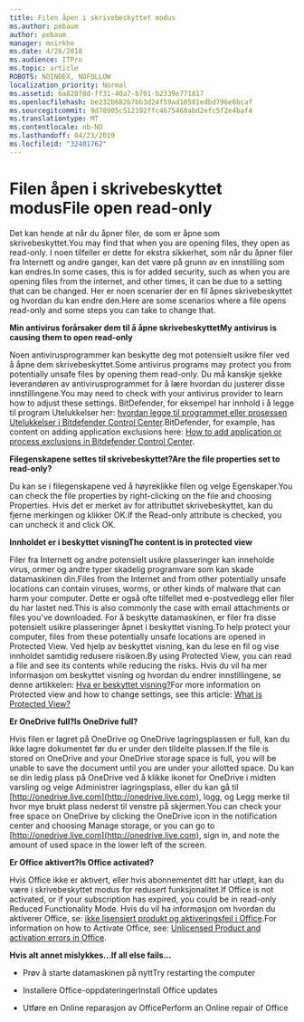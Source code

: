 ```yaml
---
title: Filen åpen i skrivebeskyttet modus
ms.author: pebaum
author: pebaum
manager: mnirkhe
ms.date: 4/26/2018
ms.audience: ITPro
ms.topic: article
ROBOTS: NOINDEX, NOFOLLOW
localization_priority: Normal
ms.assetid: 6a828f8d-ff31-40a7-b701-b2339e771817
ms.openlocfilehash: be232b682b7bb3d24f59ad10501edbd796e6bcaf
ms.sourcegitcommit: 9d78905c512192ffc4675468abd2efc5f2e4baf4
ms.translationtype: MT
ms.contentlocale: nb-NO
ms.lasthandoff: 04/23/2019
ms.locfileid: "32401762"
---
```

# <a name="file-open-read-only"></a><span data-ttu-id="35d76-102">Filen åpen i skrivebeskyttet modus</span><span class="sxs-lookup"><span data-stu-id="35d76-102">File open read-only</span></span>

<span data-ttu-id="35d76-103">Det kan hende at når du åpner filer, de som er åpne som skrivebeskyttet.</span><span class="sxs-lookup"><span data-stu-id="35d76-103">You may find that when you are opening files, they open as read-only.</span></span> <span data-ttu-id="35d76-104">I noen tilfeller er dette for ekstra sikkerhet, som når du åpner filer fra Internett og andre ganger, kan det være på grunn av en innstilling som kan endres.</span><span class="sxs-lookup"><span data-stu-id="35d76-104">In some cases, this is for added security, such as when you are opening files from the internet, and other times, it can be due to a setting that can be changed.</span></span> <span data-ttu-id="35d76-105">Her er noen scenarier der en fil åpnes skrivebeskyttet og hvordan du kan endre den.</span><span class="sxs-lookup"><span data-stu-id="35d76-105">Here are some scenarios where a file opens read-only and some steps you can take to change that.</span></span>
  
 <span data-ttu-id="35d76-106">**Min antivirus forårsaker dem til å åpne skrivebeskyttet**</span><span class="sxs-lookup"><span data-stu-id="35d76-106">**My antivirus is causing them to open read-only**</span></span>
  
<span data-ttu-id="35d76-107">Noen antivirusprogrammer kan beskytte deg mot potensielt usikre filer ved å åpne dem skrivebeskyttet.</span><span class="sxs-lookup"><span data-stu-id="35d76-107">Some antivirus programs may protect you from potentially unsafe files by opening them read-only.</span></span> <span data-ttu-id="35d76-108">Du må kanskje sjekke leverandøren av antivirusprogrammet for å lære hvordan du justerer disse innstillingene.</span><span class="sxs-lookup"><span data-stu-id="35d76-108">You may need to check with your antivirus provider to learn how to adjust these settings.</span></span> <span data-ttu-id="35d76-109">BitDefender, for eksempel har innhold i å legge til program Utelukkelser her: [hvordan legge til programmet eller prosessen Utelukkelser i Bitdefender Control Center](https://www.bitdefender.com/support/how-to-add-application-or-process-exclusions-in-bitdefender-control-center-1119.mdl).</span><span class="sxs-lookup"><span data-stu-id="35d76-109">BitDefender, for example, has content on adding application exclusions here: [How to add application or process exclusions in Bitdefender Control Center](https://www.bitdefender.com/support/how-to-add-application-or-process-exclusions-in-bitdefender-control-center-1119.mdl).</span></span>
  
 <span data-ttu-id="35d76-110">**Filegenskapene settes til skrivebeskyttet?**</span><span class="sxs-lookup"><span data-stu-id="35d76-110">**Are the file properties set to read-only?**</span></span>
  
<span data-ttu-id="35d76-111">Du kan se i filegenskapene ved å høyreklikke filen og velge Egenskaper.</span><span class="sxs-lookup"><span data-stu-id="35d76-111">You can check the file properties by right-clicking on the file and choosing Properties.</span></span> <span data-ttu-id="35d76-112">Hvis det er merket av for attributtet skrivebeskyttet, kan du fjerne merkingen og klikker OK.</span><span class="sxs-lookup"><span data-stu-id="35d76-112">If the Read-only attribute is checked, you can uncheck it and click OK.</span></span>
  
 <span data-ttu-id="35d76-113">**Innholdet er i beskyttet visning**</span><span class="sxs-lookup"><span data-stu-id="35d76-113">**The content is in protected view**</span></span>
  
<span data-ttu-id="35d76-114">Filer fra Internett og andre potensielt usikre plasseringer kan inneholde virus, ormer og andre typer skadelig programvare som kan skade datamaskinen din.</span><span class="sxs-lookup"><span data-stu-id="35d76-114">Files from the Internet and from other potentially unsafe locations can contain viruses, worms, or other kinds of malware that can harm your computer.</span></span> <span data-ttu-id="35d76-115">Dette er også ofte tilfellet med e-postvedlegg eller filer du har lastet ned.</span><span class="sxs-lookup"><span data-stu-id="35d76-115">This is also commonly the case with email attachments or files you've downloaded.</span></span> <span data-ttu-id="35d76-116">For å beskytte datamaskinen, er filer fra disse potensielt usikre plasseringer åpnet i beskyttet visning.</span><span class="sxs-lookup"><span data-stu-id="35d76-116">To help protect your computer, files from these potentially unsafe locations are opened in Protected View.</span></span> <span data-ttu-id="35d76-117">Ved hjelp av beskyttet visning, kan du lese en fil og vise innholdet samtidig redusere risikoen.</span><span class="sxs-lookup"><span data-stu-id="35d76-117">By using Protected View, you can read a file and see its contents while reducing the risks.</span></span> <span data-ttu-id="35d76-118">Hvis du vil ha mer informasjon om beskyttet visning og hvordan du endrer innstillingene, se denne artikkelen: [Hva er beskyttet visning?](https://support.office.com/article/d6f09ac7-e6b9-4495-8e43-2bbcdbcb6653)</span><span class="sxs-lookup"><span data-stu-id="35d76-118">For more information on Protected view and how to change settings, see this article: [What is Protected View?](https://support.office.com/article/d6f09ac7-e6b9-4495-8e43-2bbcdbcb6653)</span></span>
  
 <span data-ttu-id="35d76-119">**Er OneDrive full?**</span><span class="sxs-lookup"><span data-stu-id="35d76-119">**Is OneDrive full?**</span></span>
  
<span data-ttu-id="35d76-120">Hvis filen er lagret på OneDrive og OneDrive lagringsplassen er full, kan du ikke lagre dokumentet før du er under den tildelte plassen.</span><span class="sxs-lookup"><span data-stu-id="35d76-120">If the file is stored on OneDrive and your OneDrive storage space is full, you will be unable to save the document until you are under your allotted space.</span></span> <span data-ttu-id="35d76-121">Du kan se din ledig plass på OneDrive ved å klikke ikonet for OneDrive i midten varsling og velge Administrer lagringsplass, eller du kan gå til [http://onedrive.live.com](http://onedrive.live.com), logg, og Legg merke til hvor mye brukt plass nederst til venstre på skjermen.</span><span class="sxs-lookup"><span data-stu-id="35d76-121">You can check your free space on OneDrive by clicking the OneDrive icon in the notification center and choosing Manage storage, or you can go to [http://onedrive.live.com](http://onedrive.live.com), sign in, and note the amount of used space in the lower left of the screen.</span></span>
  
 <span data-ttu-id="35d76-122">**Er Office aktivert?**</span><span class="sxs-lookup"><span data-stu-id="35d76-122">**Is Office activated?**</span></span>
  
<span data-ttu-id="35d76-123">Hvis Office ikke er aktivert, eller hvis abonnementet ditt har utløpt, kan du være i skrivebeskyttet modus for redusert funksjonalitet.</span><span class="sxs-lookup"><span data-stu-id="35d76-123">If Office is not activated, or if your subscription has expired, you could be in read-only Reduced Functionality Mode.</span></span> <span data-ttu-id="35d76-124">Hvis du vil ha informasjon om hvordan du aktiverer Office, se: [ikke lisensiert produkt og aktiveringsfeil i Office](https://support.office.com/article/unlicensed-product-and-activation-errors-in-office-0d23d3c0-c19c-4b2f-9845-5344fedc4380).</span><span class="sxs-lookup"><span data-stu-id="35d76-124">For information on how to Activate Office, see: [Unlicensed Product and activation errors in Office](https://support.office.com/article/unlicensed-product-and-activation-errors-in-office-0d23d3c0-c19c-4b2f-9845-5344fedc4380).</span></span>
  
 <span data-ttu-id="35d76-125">**Hvis alt annet mislykkes...**</span><span class="sxs-lookup"><span data-stu-id="35d76-125">**If all else fails...**</span></span>
  
- <span data-ttu-id="35d76-126">Prøv å starte datamaskinen på nytt</span><span class="sxs-lookup"><span data-stu-id="35d76-126">Try restarting the computer</span></span>
    
- <span data-ttu-id="35d76-127">Installere Office-oppdateringer</span><span class="sxs-lookup"><span data-stu-id="35d76-127">Install Office updates</span></span>
    
- <span data-ttu-id="35d76-128">Utføre en Online reparasjon av Office</span><span class="sxs-lookup"><span data-stu-id="35d76-128">Perform an Online repair of Office</span></span>
    

